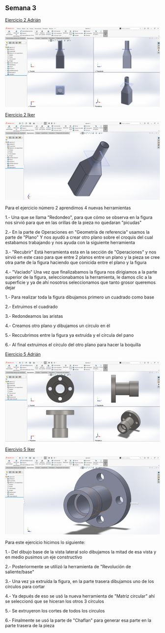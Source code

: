 ## **Semana 3** 

<a href="../Syllabus/Ejercicio_2.SLDPRT" target="_blank">Ejercicio 2 Adrián</a>

<p align="center">
    <img src="../imgs copy/BotellaImg.png" width="550">
</p>


<a href="../Iker/ejercicio2.SLDPRT" target="_blank"> Ejercicio 2 Iker</a>

<p align="center">
    <img src="../imgsIker/BotellaIk2.png" width="550">
</p>


Para el ejercicio número 2 aprendimos 4 nuevas herramientas 

1.- Una que se llama "Redondeo", para que cómo se observa en la figura nos sirvió para que en las orillas de la pieza no quedaran "picudas"

2.- En la parte de Operaciones en "Geometría de referencia" usamos la parte de "Plano"
Y nos ayudó a crear otro plano sobre el croquis del cual estabamos trabajando y nos ayuda con la siguiente herramienta

3.- "Recubrir" Está herramienta esta en la sección de "Operaciones" y nos sirvió en este caso para que entre 2 planos entre un plano y la pieza se cree otra parte de la figura haciendo que conicida entre el plano y la figura 

4.- "Vaciado" Una vez que finalizabamos la figura nos dirigiamos a la parte superior de la figura, seleccionabamos la herramienta, le damos clic a la superficie y ya de ahí nosotros seleccionamos que tanto grosor queremos dejar 


1.- Para realizar toda la figura dibujamos primero un cuadrado como base

2.- Extruimos el cuadrado

3.- Redondeamos las aristas

4.- Creamos otro plano y dibujamos un circulo en él

5.- Reccubrimos entre la figura ya extruída y el círcula del pano

6.- Al final extruimos el círculo del otro plano para hacer la boquilla



<a href="../Syllabus/Ejercicio_5.SLDPRT" target="_blank">Ejercicio 5 Adrián</a>

<p align="center">
    <img src="../imgs copy/Llave5.png" width="550">
</p>

<a href="../Iker/ejercicio5.SLDPRT" target="_blank"> Ejercivio 5 Iker</a>

<p align="center">
    <img src="../imgsIker/LlaveIk.png" width="550">
</p>

Para este ejercicio hicimos lo siguiente:

1.- Del dibujo base de la vista lateral solo dibujamos la mitad de esa vista y en medio pusimos un eje constructivo

2.- Posteriormente se utilizó la herramienta de "Revolución de saliente/base"

3.- Una vez ya extruída la figura, en la parte trasera dibujamos uno de los círculos para cortar

4.- Ya depués de eso se usó la nueva herramienta de "Matriz circular" ahí se seleccionó que se hiceran los otros 3 círculos

5.- Se extruyeron los cortes de todos los circulos

6.- Finalmente se usó la parte de "Chaflan" para generar esa parte en la parte trasera de la pieza

